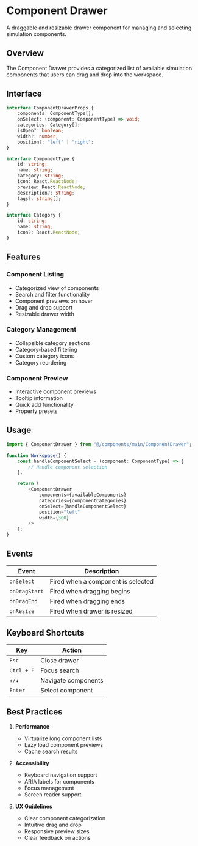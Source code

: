 # Component Drawer

<div class="lead">
A draggable and resizable drawer component for managing and selecting simulation components.
</div>

## Overview

The Component Drawer provides a categorized list of available simulation components that users can drag and drop into the workspace.

## Interface

```typescript
interface ComponentDrawerProps {
    components: ComponentType[];
    onSelect: (component: ComponentType) => void;
    categories: Category[];
    isOpen?: boolean;
    width?: number;
    position?: "left" | "right";
}

interface ComponentType {
    id: string;
    name: string;
    category: string;
    icon: React.ReactNode;
    preview: React.ReactNode;
    description?: string;
    tags?: string[];
}

interface Category {
    id: string;
    name: string;
    icon?: React.ReactNode;
}
```

## Features

### Component Listing

-   Categorized view of components
-   Search and filter functionality
-   Component previews on hover
-   Drag and drop support
-   Resizable drawer width

### Category Management

-   Collapsible category sections
-   Category-based filtering
-   Custom category icons
-   Category reordering

### Component Preview

-   Interactive component previews
-   Tooltip information
-   Quick add functionality
-   Property presets

## Usage

```typescript
import { ComponentDrawer } from "@/components/main/ComponentDrawer";

function Workspace() {
    const handleComponentSelect = (component: ComponentType) => {
        // Handle component selection
    };

    return (
        <ComponentDrawer
            components={availableComponents}
            categories={componentCategories}
            onSelect={handleComponentSelect}
            position="left"
            width={300}
        />
    );
}
```

## Events

| Event         | Description                        |
| ------------- | ---------------------------------- |
| `onSelect`    | Fired when a component is selected |
| `onDragStart` | Fired when dragging begins         |
| `onDragEnd`   | Fired when dragging ends           |
| `onResize`    | Fired when drawer is resized       |

## Keyboard Shortcuts

| Key        | Action              |
| ---------- | ------------------- |
| `Esc`      | Close drawer        |
| `Ctrl + F` | Focus search        |
| `↑/↓`      | Navigate components |
| `Enter`    | Select component    |

## Best Practices

1. **Performance**

    - Virtualize long component lists
    - Lazy load component previews
    - Cache search results

2. **Accessibility**

    - Keyboard navigation support
    - ARIA labels for components
    - Focus management
    - Screen reader support

3. **UX Guidelines**
    - Clear component categorization
    - Intuitive drag and drop
    - Responsive preview sizes
    - Clear feedback on actions
